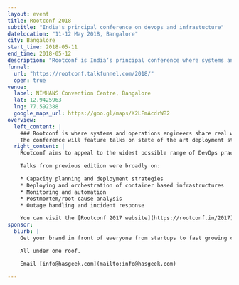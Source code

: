 ```yaml
---
layout: event
title: Rootconf 2018
subtitle: "India's principal conference on devops and infrastucture"
datelocation: "11-12 May 2018, Bangalore"
city: Bangalore
start_time: 2018-05-11
end_time: 2018-05-12
description: "Rootconf is India’s principal conference where systems and operations engineers share real world knowledge about building reliable systems."
funnel:
  url: "https://rootconf.talkfunnel.com/2018/"
  open: true
venue:
  label: NIMHANS Convention Centre, Bangalore
  lat: 12.9425963
  lng: 77.592388
  google_maps_url: https://goo.gl/maps/K2LFmAcdrWB2
overview:
  left_content: |
    ### Rootconf is where systems and operations engineers share real world knowledge about building reliable systems.
    The conference will feature talks on state of the art deployment strategies and appropriate monitoring technologies at different scales. Rootconf 2018 will broadly cover topics like toil, on-call, outage handling, and post-mortem analysis. We are inviting presentation proposals from academics and practitioners on these topics.
  right_content: |
    Rootconf aims to appeal to the widest possible range of DevOps practitioners: from embryonic startups to the largest established enterprises. We are keen to schedule presentations that appeal both to attendees’ current needs as well as their future aspirations.

    Talks from previous edition were broadly on:

    * Capacity planning and deployment strategies
    * Deploying and orchestration of container based infrastructures
    * Monitoring and automation
    * Postmortem/root-cause analysis
    * Outage handling and incident response

    You can visit the [Rootconf 2017 website](https://rootconf.in/2017) or [watch the talks](https://www.youtube.com/playlist?list=PL279M8GbNsetx7OBsvHMeertMwJi3Mho1).
sponsor:
  blurb: |
    Get your brand in front of everyone from startups to fast growing companies, developers to CXOs.

    All under one roof.

    Email [info@hasgeek.com](mailto:info@hasgeek.com)

---
```

